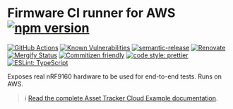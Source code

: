 # Firmware CI runner for AWS [![npm version](https://img.shields.io/npm/v/@nordicsemiconductor/firmware-ci-runner-aws.svg)](https://www.npmjs.com/package/@nordicsemiconductor/firmware-ci-runner-aws)

[![GitHub Actions](https://github.com/NordicSemiconductor/cloud-aws-firmware-ci-runner-js/workflows/Test%20and%20Release/badge.svg)](https://github.com/NordicSemiconductor/cloud-aws-firmware-ci-runner-js/actions)
[![Known Vulnerabilities](https://snyk.io/test/github/NordicSemiconductor/cloud-aws-firmware-ci-runner-js/badge.svg?targetFile=package.json)](https://snyk.io/test/github/NordicSemiconductor/cloud-aws-firmware-ci-runner-js?targetFile=package.json)
[![semantic-release](https://img.shields.io/badge/%20%20%F0%9F%93%A6%F0%9F%9A%80-semantic--release-e10079.svg)](https://github.com/semantic-release/semantic-release)
[![Renovate](https://img.shields.io/badge/renovate-enabled-brightgreen.svg)](https://renovatebot.com)
[![Mergify Status](https://img.shields.io/endpoint.svg?url=https://gh.mergify.io/badges/NordicSemiconductor/cloud-aws-firmware-ci-runner-js)](https://mergify.io)
[![Commitizen friendly](https://img.shields.io/badge/commitizen-friendly-brightgreen.svg)](http://commitizen.github.io/cz-cli/)
[![code style: prettier](https://img.shields.io/badge/code_style-prettier-ff69b4.svg)](https://github.com/prettier/prettier/)
[![ESLint: TypeScript](https://img.shields.io/badge/ESLint-TypeScript-blue.svg)](https://github.com/typescript-eslint/typescript-eslint)

Exposes real nRF9160 hardware to be used for end-to-end tests. Runs on AWS.

> :information_source:
> [Read the complete Asset Tracker Cloud Example documentation](https://nordicsemiconductor.github.io/asset-tracker-cloud-docs/).
